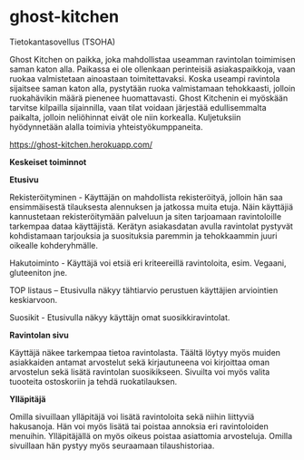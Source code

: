 # ghost-kitchen
Tietokantasovellus (TSOHA)

Ghost Kitchen on paikka, joka mahdollistaa useamman ravintolan toimimisen saman katon alla. Paikassa ei ole ollenkaan perinteisiä asiakaspaikkoja, vaan ruokaa valmistetaan ainoastaan toimitettavaksi. Koska useampi ravintola sijaitsee saman katon alla, pystytään ruoka valmistamaan tehokkaasti, jolloin ruokahävikin määrä pienenee huomattavasti.
Ghost Kitchenin ei myöskään tarvitse kilpailla sijainnilla, vaan tilat voidaan järjestää edullisemmalta paikalta, jolloin neliöhinnat eivät ole niin korkealla.
Kuljetuksiin hyödynnetään alalla toimivia yhteistyökumppaneita.

https://ghost-kitchen.herokuapp.com/

**Keskeiset toiminnot**

**Etusivu** 

Rekisteröityminen - Käyttäjän on mahdollista rekisteröityä, jolloin hän saa ensimmäisestä tilauksesta alennuksen ja jatkossa muita etuja. Näin käyttäjiä kannustetaan rekisteröitymään palveluun ja siten tarjoamaan ravintoloille tarkempaa dataa käyttäjistä. Kerätyn asiakasdatan avulla ravintolat pystyvät kohdistamaan tarjouksia ja suosituksia paremmin ja tehokkaammin juuri oikealle kohderyhmälle.

Hakutoiminto - Käyttäjä voi etsiä eri kriteereillä ravintoloita, esim. Vegaani, gluteeniton jne.

TOP listaus – Etusivulla näkyy tähtiarvio perustuen käyttäjien arviointien keskiarvoon.

Suosikit - Etusivulla näkyy käyttäjn omat suosikkiravintolat.

**Ravintolan sivu**

Käyttäjä näkee tarkempaa tietoa ravintolasta. Täältä löytyy myös muiden asiakkaiden antamat arvostelut sekä kirjautuneena voi kirjoittaa oman arvostelun sekä lisätä ravintolan suosikikseen. Sivuilta voi myös valita tuooteita ostoskoriin ja tehdä ruokatilauksen.

**Ylläpitäjä**

Omilla sivuillaan ylläpitäjä voi lisätä ravintoloita sekä niihin liittyviä hakusanoja. Hän voi myös lisätä tai poistaa annoksia eri ravintoloiden menuihin. Ylläpitäjällä on myös oikeus poistaa asiattomia arvosteluja.
Omilla sivuillaan hän pystyy myös seuraamaan tilaushistoriaa.
